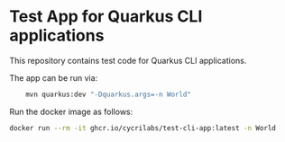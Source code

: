 # Test App for Quarkus CLI applications

This repository contains test code for Quarkus CLI applications.

The app can be run via:
```bash
    mvn quarkus:dev "-Dquarkus.args=-n World"
```

Run the docker image as follows:
```bash
docker run --rm -it ghcr.io/cycrilabs/test-cli-app:latest -n World
```
